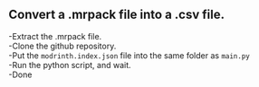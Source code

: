 Convert a .mrpack file into a .csv file.
----------------------------------------
-Extract the .mrpack file.  
-Clone the github repository.  
-Put the `modrinth.index.json` file into the same folder as `main.py`  
-Run the python script, and wait.  
-Done
